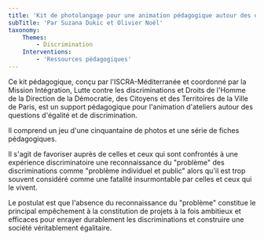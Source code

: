 ```yaml
---
title: 'Kit de photolangage pour une animation pédagogique autour des questions d''égalité et de discrimination'
subTitle: 'Par Suzana Dukic et Olivier Noël'
taxonomy:
    Themes:
        - Discrimination
    Interventions:
        - 'Ressources pédagogiques'
---
```


Ce kit pédagogique, conçu par l'ISCRA-Méditerranée et coordonné par la Mission Intégration, Lutte contre les discriminations et Droits de l'Homme de la Direction de la Démocratie, des Citoyens et des Territoires de la Ville de Paris, est un support pédagogique pour l'animation d'ateliers autour des questions d'égalité et de discrimination.

Il comprend un jeu d'une cinquantaine de photos et une série de fiches pédagogiques.

Il s'agit de favoriser auprès de celles et ceux qui sont confrontés à une expérience discriminatoire une reconnaissance du "problème" des discriminations comme "problème individuel et public" alors qu'il est trop souvent considéré comme une fatalité insurmontable par celles et ceux qui le vivent.

Le postulat est que l'absence du reconnaissance du "problème" constitue le principal empêchement à la constitution de projets à la fois ambitieux et efficaces pour enrayer durablement les discriminations et construire une société véritablement égalitaire.

